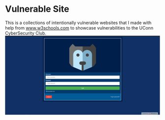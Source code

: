 # Vulnerable Site
This is a collections of intentionally vulnerable websites that I made with help from www.w3schools.com to showcase vulnerabilities to the UConn CyberSecurity Club.
![Site Screenshot](/Level1/Screenshots/Screenshot1.png)

